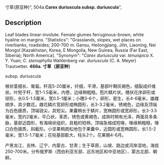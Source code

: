寸草(原亚种)",
504a.**Carex duriuscula subsp. duriuscula**",

## Description
Leaf blades linear-involute. Female glumes ferruginous-brown, white hyaline on margins.
  "Statistics": "Grasslands, slopes, wet places on riverbanks, roadsides; 200-700 m. Gansu, Heilongjiang, Jilin, Liaoning, Nei Mongol [Kazakhstan, Korea, E Mongolia, New Guinea, Russia (Far East, Siberia); North America].
  "Synonym": "*Carex duriuscula* var. *tenuispica* X. Y. Yuan; *C. stenophylla* Wahlenberg var. *duriuscula* (C. A. Meyer) Trautvetter.
**466a. 寸草（原亚种）**

subsp. duriuscula

根状茎细长、匍匐。秆高5-20厘米，纤细，平滑，基部叶鞘灰褐色，细裂成纤维状。叶短于秆，宽1-1.5毫米，内卷，边缘稍粗糙。苞片鳞片状。穗状花序卵形或球形，长0.5-1.5厘米，宽0.5-1厘米；小穗3-6个，卵形，密生，长4-6毫米，雄雌顺序，具少数花。雌花鳞片宽卵形或椭圆形，长3-3.2毫米，锈褐色，边缘及顶端为白色膜质，顶端锐尖，具短尖。果囊稍长于鳞片，宽椭圆形或宽卵形，长3-3.5毫米，宽约2毫米，平凸状，革质，锈色或黄褐色，成熟时稍有光泽，两面具多条脉，基部近圆形，有海绵状组织，具粗的短柄，顶端急缩成短喙，喙缘稍粗糙，喙口白色膜质，斜截形。小坚果稍疏松地包于果囊中，近圆形或宽椭圆形，长1.5-2毫米，宽1.5-1.7毫米；花柱基部膨大，柱头2个。花果期4-6月。

产黑龙江、吉林、辽宁、内蒙古、甘肃；生于草原，山坡、路边或河岸湿地，海拔250-700米。分布俄罗斯（西伯利亚东部、远东地区和中亚地区）、蒙古北部、朝鲜。
